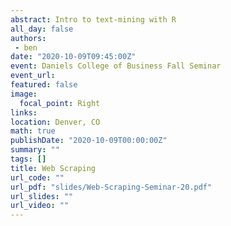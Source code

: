 ```yaml
---
abstract: Intro to text-mining with R
all_day: false
authors:
 - ben
date: "2020-10-09T09:45:00Z"
event: Daniels College of Business Fall Seminar 
event_url: 
featured: false
image:
  focal_point: Right
links: 
location: Denver, CO
math: true 
publishDate: "2020-10-09T00:00:00Z"
summary: ""
tags: []
title: Web Scraping
url_code: ""
url_pdf: "slides/Web-Scraping-Seminar-20.pdf"
url_slides: ""
url_video: "" 
---
```

